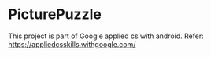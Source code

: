 # PicturePuzzle
This project is part of Google applied cs with android.
Refer: https://appliedcsskills.withgoogle.com/
